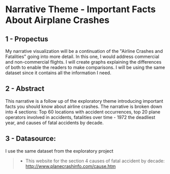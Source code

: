 # Narrative Theme - Important Facts About Airplane Crashes 

## 1 - Propectus

My narrative visualization will be a continuation of the "Airline Crashes and Fatalities" going into more detail. In this one, I would address commercial and non-commercial flights. I will create graphs explaining the differences of both to enable the readers to make comparisons. I will be using the same dataset since it contains all the information I need.

## 2 - Abstract
  This narrative is a follow up of the exploratory theme introducing important facts you should know about airline crashes. The narrative is broken down into 4 sections: Top 60 locations with accident occurrences, top 20 plane operators involved in accidents, fatalities over time - 1972 the deadliest year, and causes of fatal accidents by decade.
  
## 3 - Datasource: 

I use the same dataset from the exploratory project

>- This website for the section 4 causes of fatal accident by decade: http://www.planecrashinfo.com/cause.htm
  
